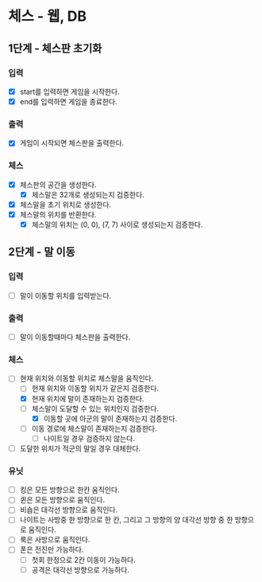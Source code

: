# 체스 - 웹, DB

## 1단계 - 체스판 초기화

### 입력
- [x] start를 입력하면 게임을 시작한다.
- [x] end를 입력하면 게임을 종료한다.

### 출력
- [x] 게임이 시작되면 체스판을 출력한다.

### 체스 
- [x] 체스판의 공간을 생성한다.
    - [x] 체스말은 32개로 생성되는지 검증한다.
- [x] 체스말을 초기 위치로 생성한다.
- [x] 체스말의 위치를 반환한다.
    - [x] 체스말의 위치는 (0, 0), (7, 7) 사이로 생성되는지 검증한다.

## 2단계 - 말 이동

### 입력
- [ ] 말이 이동할 위치를 입력받는다.

### 출력
- [ ] 말이 이동할때마다 체스판을 출력한다.

### 체스
- [ ] 현재 위치와 이동할 위치로 체스말을 움직인다.
  - [ ] 현재 위치와 이동할 위치가 같은지 검증한다.
  - [x] 현재 위치에 말이 존재하는지 검증한다.
  - [ ] 체스말이 도달할 수 있는 위치인지 검증한다.
    - [x] 이동할 곳에 아군의 말이 존재하는지 검증한다.
  - [ ] 이동 경로에 체스말이 존재하는지 검증한다.
    - [ ] 나이트일 경우 검증하지 않는다.
- [ ] 도달한 위치가 적군의 말일 경우 대체한다.

### 유닛
- [ ] 킹은 모든 방향으로 한칸 움직인다.
- [ ] 퀸은 모든 방향으로 움직인다.
- [ ] 비숍은 대각선 방향으로 움직인다.
- [ ] 나이트는 사방중 한 방향으로 한 칸, 그리고 그 방향의 양 대각선 방향 중 한 방향으로 움직인다.
- [ ] 룩은 사방으로 움직인다.
- [ ] 폰은 전진만 가능하다.
  - [ ] 첫회 한정으로 2칸 이동이 가능하다.
  - [ ] 공격은 대각선 방향으로 가능하다.
